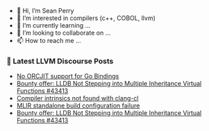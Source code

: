 - 👋 Hi, I’m Sean Perry
- 👀 I’m interested in compilers (c++, COBOL, llvm)
- 🌱 I’m currently learning ...
- 💞️ I’m looking to collaborate on ...
- 📫 How to reach me ...

<!---
s66perry/s66perry is a ✨ special ✨ repository because its `README.md` (this file) appears on your GitHub profile.
You can click the Preview link to take a look at your changes.
--->
### 📕 Latest LLVM Discourse Posts

<!-- DISCOURSE-LLVM:START -->
- [No ORCJIT support for Go Bindings](https://discourse.llvm.org/t/no-orcjit-support-for-go-bindings/84686#post_1)
- [Bounty offer: LLDB Not Stepping into Multiple Inheritance Virtual Functions #43413](https://discourse.llvm.org/t/bounty-offer-lldb-not-stepping-into-multiple-inheritance-virtual-functions-43413/84683#post_2)
- [Compiler intrinsics not found with clang-cl](https://discourse.llvm.org/t/compiler-intrinsics-not-found-with-clang-cl/84684#post_1)
- [MLIR standalone build configuration failure](https://discourse.llvm.org/t/mlir-standalone-build-configuration-failure/84634#post_10)
- [Bounty offer: LLDB Not Stepping into Multiple Inheritance Virtual Functions #43413](https://discourse.llvm.org/t/bounty-offer-lldb-not-stepping-into-multiple-inheritance-virtual-functions-43413/84683#post_1)
<!-- DISCOURSE-LLVM:END -->
